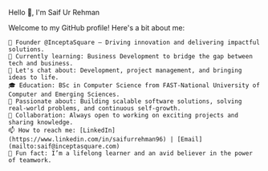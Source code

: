 Hello 👋, I'm Saif Ur Rehman

Welcome to my GitHub profile! Here's a bit about me:

    🔭 Founder @InceptaSquare – Driving innovation and delivering impactful solutions.
    🌱 Currently learning: Business Development to bridge the gap between tech and business.
    💬 Let's chat about: Development, project management, and bringing ideas to life.
    🎓 Education: BSc in Computer Science from FAST-National University of Computer and Emerging Sciences.
    🚀 Passionate about: Building scalable software solutions, solving real-world problems, and continuous self-growth.
    🤝 Collaboration: Always open to working on exciting projects and sharing knowledge.
    📫 How to reach me: [LinkedIn](https://www.linkedin.com/in/saifurrehman96) | [Email](mailto:saif@inceptasquare.com)
    🌟 Fun fact: I’m a lifelong learner and an avid believer in the power of teamwork.
